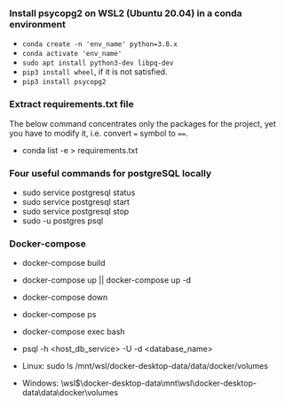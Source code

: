 ### Install psycopg2 on WSL2 (Ubuntu 20.04) in a conda environment

- `conda create -n 'env_name' python=3.8.x`
- `conda activate 'env_name'`
- `sudo apt install python3-dev libpq-dev`
- `pip3 install wheel`, if it is not satisfied.
- `pip3 install psycopg2`

### Extract requirements.txt file
The below command concentrates only the packages for the project, yet you have to modify it, i.e. convert `=` symbol to `==`. 
- conda list -e > requirements.txt

### Four useful commands for postgreSQL locally
* sudo service postgresql status
* sudo service postgresql start
* sudo service postgresql stop
* sudo -u postgres psql

### Docker-compose
- docker-compose build
- docker-compose up || docker-compose up -d
- docker-compose down
- docker-compose ps

- docker-compose exec <service> bash
- psql -h <host_db_service> -U <user> -d <database_name>

- Linux: sudo ls /mnt/wsl/docker-desktop-data/data/docker/volumes
- Windows: \\wsl$\docker-desktop-data\mnt\wsl\docker-desktop-data\data\docker\volumes